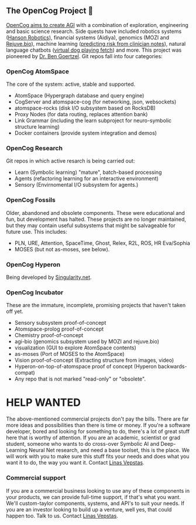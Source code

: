 ## The OpenCog Project 👋
[OpenCog aims to create AGI](https://wiki.opencog.org/w/The_Open_Cognition_Project)
with a combination of exploration, engineering and basic science research.
Side quests have included robotics systems ([Hanson Robotics](https://www.hansonrobotics.com)),
financial systems (Aidiya),
genomics (MOZI and [Rejuve.bio](https://www.rejuve.bio)),
machine learning ([predicting risk from clinician notes](https://doi.org/10.1371/journal.pone.0085733)),
natural language chatbots ([virtual dog playing fetch](https://www.youtube.com/watch?v=FEmpGRLwbqE)) and more.
This project was pioneered by [Dr. Ben Goertzel](https://en.wikipedia.org/wiki/Ben_Goertzel).
Git repos fall into four categories:

### OpenCog AtomSpace
The core of the system: active, stable and supported.

* AtomSpace (Hypergraph database and query engine)
* CogServer and atomspace-cog (for networking, json, websockets)
* atomspace-rocks (disk I/O subsystem based on RocksDB)
* Proxy Nodes (for data routing, replaces attention bank)
* Link Grammar (including the learn subproject for neuro-symbolic structure learning)
* Docker containers (provide system integration and demos)

### OpenCog Research
Git repos in which active resarch is being carried out:
* Learn (Symbolic learning) "mature", batch-based processing
* Agents (refactoring learning for an interactive environment)
* Sensory (Envirnomental I/O subsystem for agents.)

### OpenCog Fossils
Older, abandoned and obsolete components. These were educational and fun, but development has
halted. These projects are no longer maintained, but they may contain useful subsystems that
might be salvageable for future use. This includes:
* PLN, URE, Attention, SpaceTime, Ghost, Relex, R2L, ROS, HR Eva/Sophia
* MOSES (but not as-moses, see below).

### OpenCog Hyperon
Being developed by [Singularity.net](https://singularitynet.io).

### OpenCog Incubator
These are the immature, incomplete, promising projects that haven't taken off yet.

* Sensory subsystem proof-of-concept
* Atomspace-prolog proof-of-concept
* Chemistry proof-of-concept
* agi-bio (genomics subsystem used by MOZI and rejuve.bio)
* visualization (GUI to explore AtomSpace contents)
* as-moses (Port of MOSES to the AtomSpace)
* Vision proof-of-concept (Extracting structure from images, video)
* Hyperon-on-top-of-atomspace proof of concept (Hyperon backwards-compat)
* Any repo that is not marked "read-only" or "obsolete".

# HELP WANTED
The above-mentioned commercial projects don't pay the bills. There are far more ideas
and possibilities than there is time or money. If you're a software developer, bored
and looking for something to do, there's a lot of great stuff here that is worthy of
attention. If you are an academic, scientist or grad student, someone who wants to do
cross-over Symbolic AI and Deep-Learning Neural Net research, and need a base toolset,
this is the place. We will work with you to make sure this stuff fits your needs and
does what you want it to do, the way you want it.
Contact [Linas Vepstas](linasvepstas@gmail.com).

### Commercial support
If you are a commercial business looking to use any of these components in your products,
we can provide full-time support, if that's what you want. We'll custom-taylor components,
systems, and API's to suit your needs. If you are an investor looking to build up a venture,
well yes, that could happen too. Talk to us. Contact [Linas Vepstas](linasvepstas@gmail.com).

